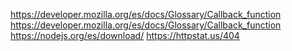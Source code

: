 https://developer.mozilla.org/es/docs/Glossary/Callback_function
https://developer.mozilla.org/es/docs/Glossary/Callback_function
https://nodejs.org/es/download/
https://httpstat.us/404
